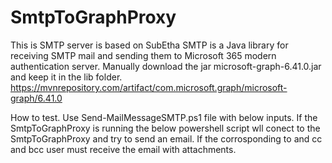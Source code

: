 # SmtpToGraphProxy
This is SMTP server is based on SubEtha SMTP is a Java library for receiving SMTP mail and sending them to Microsoft 365 modern authentication server.
Manually download the jar microsoft-graph-6.41.0.jar and keep it in the lib folder.
https://mvnrepository.com/artifact/com.microsoft.graph/microsoft-graph/6.41.0

How to test.
Use Send-MailMessageSMTP.ps1 file with below inputs.
If the SmtpToGraphProxy is running the below powershell script wll conect to the SmtpToGraphProxy and try to send an email.
If the corrosponding to and cc and bcc user must receive the email with attachments.
